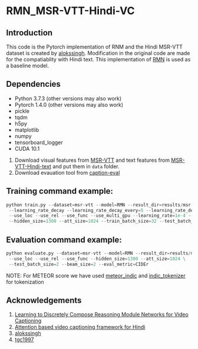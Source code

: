 # RMN_MSR-VTT-Hindi-VC


## Introduction
This code is the Pytorch implementation of RNM and the Hindi MSR-VTT dataset is created by [alokssingh](https://github.com/alokssingh/MSR-VTT-captioning). Modification in the original code are made for the compatiablity with Hindi text. 
This implementation of [RMN](https://arxiv.org/abs/2007.09049) is used as a baseline model.

## Dependencies
* Python 3.7.3 (other versions may also work)
* Pytorch 1.4.0 (other versions may also work)
* pickle
* tqdm
* h5py
* matplotlib
* numpy
* tensorboard_logger
* CUDA 10.1


1. Download visual features from [MSR-VTT](https://rec.ustc.edu.cn/share/26685ac0-ba08-11ea-866f-6fc664dfaa3b) and text features from [MSR-VTT-Hindi-text](https://drive.google.com/drive/folders/1L3fylhdc5FAV-kyJsQDhB7oN0yYRxSxc?usp=sharing) and put them in `data` folder.
2. Download evauation tool from [caption-eval](https://github.com/tgc1997/RMN)
## Training command example:
```python
python train.py --dataset=msr-vtt --model=RMN --result_dir=results/msr-vtt_model --use_lin_loss \
 --learning_rate_decay --learning_rate_decay_every=5 --learning_rate_decay_rate=3 \
 --use_loc --use_rel --use_func --use_multi_gpu --learning_rate=1e-4 --attention=gumbel \
 --hidden_size=1300 --att_size=1024 --train_batch_size=32 --test_batch_size=8
```
## Evaluation command example:
```python
python evaluate.py --dataset=msr-vtt --model=RMN --result_dir=results/msr-vtt_model \
 --use_loc --use_rel --use_func --hidden_size=1300 --att_size=1024 \
 --test_batch_size=2 --beam_size=2 --eval_metric=CIDEr
```
NOTE: For METEOR score we have used [meteor_indic](https://github.com/anoopkunchukuttan/meteor_indic) and [indic_tokenizer](https://anoopkunchukuttan.github.io/indic_nlp_library/) for tokenization
## Acknowledgements
1. [Learning to Discretely Compose Reasoning Module Networks for Video Captioning](https://arxiv.org/abs/2007.09049)
2. [Attention based video captioning framework for Hindi](https://link.springer.com/article/10.1007/s00530-021-00816-3)
3. [alokssingh](https://github.com/alokssingh/MSR-VTT-captioning)
4. [tgc1997](https://github.com/tgc1997/RMN)
